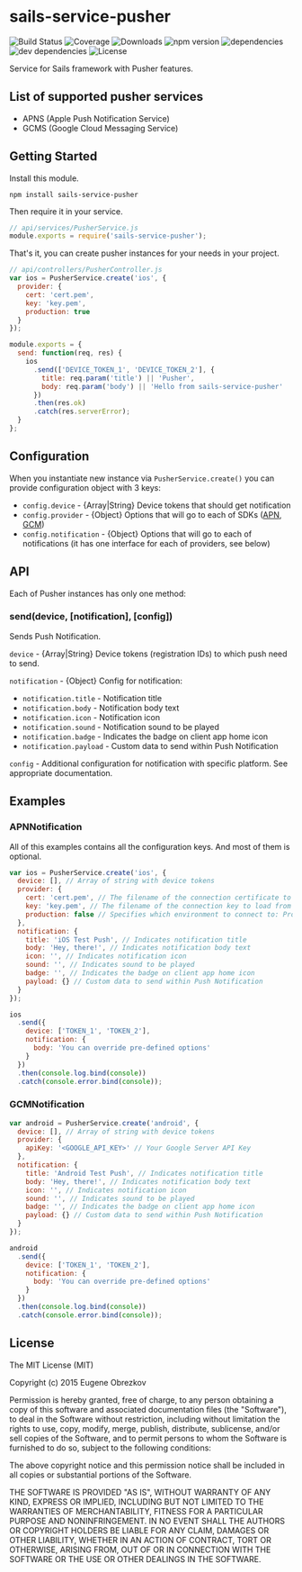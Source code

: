 # sails-service-pusher

![Build Status](https://img.shields.io/travis/ghaiklor/sails-service-pusher.svg) ![Coverage](https://img.shields.io/coveralls/ghaiklor/sails-service-pusher.svg) ![Downloads](https://img.shields.io/npm/dm/sails-service-pusher.svg) ![npm version](https://img.shields.io/npm/v/sails-service-pusher.svg) ![dependencies](https://img.shields.io/david/ghaiklor/sails-service-pusher.svg) ![dev dependencies](https://img.shields.io/david/dev/ghaiklor/sails-service-pusher.svg) ![License](https://img.shields.io/npm/l/sails-service-pusher.svg)

Service for Sails framework with Pusher features.

## List of supported pusher services

- APNS (Apple Push Notification Service)
- GCMS (Google Cloud Messaging Service)

## Getting Started

Install this module.

```shell
npm install sails-service-pusher
```

Then require it in your service.

```javascript
// api/services/PusherService.js
module.exports = require('sails-service-pusher');
```

That's it, you can create pusher instances for your needs in your project.

```javascript
// api/controllers/PusherController.js
var ios = PusherService.create('ios', {
  provider: {
    cert: 'cert.pem',
    key: 'key.pem',
    production: true
  }
});

module.exports = {
  send: function(req, res) {
    ios
      .send(['DEVICE_TOKEN_1', 'DEVICE_TOKEN_2'], {
        title: req.param('title') || 'Pusher',
        body: req.param('body') || 'Hello from sails-service-pusher'
      })
      .then(res.ok)
      .catch(res.serverError);
  }
};
```

## Configuration

When you instantiate new instance via `PusherService.create()` you can provide configuration object with 3 keys:

- `config.device` - {Array<String>|String} Device tokens that should get notification
- `config.provider` - {Object} Options that will go to each of SDKs ([APN](https://github.com/argon/node-apn/blob/master/doc/connection.markdown#apnconnectionoptions), [GCM](https://github.com/ToothlessGear/node-gcm#example-application))
- `config.notification` - {Object} Options that will go to each of notifications (it has one interface for each of providers, see below)

## API

Each of Pusher instances has only one method:

### send(device, [notification], [config])

Sends Push Notification.

`device` - {Array<String>|String} Device tokens (registration IDs) to which push need to send.

`notification` - {Object} Config for notification:

  - `notification.title` - Notification title
  - `notification.body` - Notification body text
  - `notification.icon` - Notification icon
  - `notification.sound` - Notification sound to be played
  - `notification.badge` - Indicates the badge on client app home icon
  - `notification.payload` - Custom data to send within Push Notification

`config` - Additional configuration for notification with specific platform. See appropriate documentation.

## Examples

### APNNotification

All of this examples contains all the configuration keys. And most of them is optional.

```javascript
var ios = PusherService.create('ios', {
  device: [], // Array of string with device tokens
  provider: {
    cert: 'cert.pem', // The filename of the connection certificate to load from disk
    key: 'key.pem', // The filename of the connection key to load from disk
    production: false // Specifies which environment to connect to: Production (if true) or Sandbox (if false)
  },
  notification: {
    title: 'iOS Test Push', // Indicates notification title
    body: 'Hey, there!', // Indicates notification body text
    icon: '', // Indicates notification icon
    sound: '', // Indicates sound to be played
    badge: '', // Indicates the badge on client app home icon
    payload: {} // Custom data to send within Push Notification
  }
});

ios
  .send({
    device: ['TOKEN_1', 'TOKEN_2'],
    notification: {
      body: 'You can override pre-defined options'
    }
  })
  .then(console.log.bind(console))
  .catch(console.error.bind(console));
```

### GCMNotification

```javascript
var android = PusherService.create('android', {
  device: [], // Array of string with device tokens
  provider: {
    apiKey: '<GOOGLE_API_KEY>' // Your Google Server API Key
  },
  notification: {
    title: 'Android Test Push', // Indicates notification title
    body: 'Hey, there!', // Indicates notification body text
    icon: '', // Indicates notification icon
    sound: '', // Indicates sound to be played
    badge: '', // Indicates the badge on client app home icon
    payload: {} // Custom data to send within Push Notification
  }
});

android
  .send({
    device: ['TOKEN_1', 'TOKEN_2'],
    notification: {
      body: 'You can override pre-defined options'
    }
  })
  .then(console.log.bind(console))
  .catch(console.error.bind(console));
```

## License

The MIT License (MIT)

Copyright (c) 2015 Eugene Obrezkov

Permission is hereby granted, free of charge, to any person obtaining a copy
of this software and associated documentation files (the "Software"), to deal
in the Software without restriction, including without limitation the rights
to use, copy, modify, merge, publish, distribute, sublicense, and/or sell
copies of the Software, and to permit persons to whom the Software is
furnished to do so, subject to the following conditions:

The above copyright notice and this permission notice shall be included in all
copies or substantial portions of the Software.

THE SOFTWARE IS PROVIDED "AS IS", WITHOUT WARRANTY OF ANY KIND, EXPRESS OR
IMPLIED, INCLUDING BUT NOT LIMITED TO THE WARRANTIES OF MERCHANTABILITY,
FITNESS FOR A PARTICULAR PURPOSE AND NONINFRINGEMENT. IN NO EVENT SHALL THE
AUTHORS OR COPYRIGHT HOLDERS BE LIABLE FOR ANY CLAIM, DAMAGES OR OTHER
LIABILITY, WHETHER IN AN ACTION OF CONTRACT, TORT OR OTHERWISE, ARISING FROM,
OUT OF OR IN CONNECTION WITH THE SOFTWARE OR THE USE OR OTHER DEALINGS IN THE
SOFTWARE.
